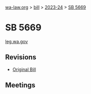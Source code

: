 [wa-law.org](/) > [bill](/bill/) > [2023-24](/bill/2023-24/) > [SB 5669](/bill/2023-24/sb/5669/)

# SB 5669
[leg.wa.gov](https://app.leg.wa.gov/billsummary?BillNumber=5669&Year=2023&Initiative=false)

## Revisions
* [Original Bill](1/)

## Meetings